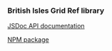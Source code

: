 ### British Isles Grid Ref library

[JSDoc API documentation](https://biologicalrecordscentre.github.io/brc-atlas-bigr/out/)

[NPM package](https://www.npmjs.com/package/brc-atlas-bigr)
